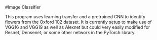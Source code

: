 #Image Classifier

This program uses learning transfer and a pretrained CNN to identify flowers from the Oxford 102 dataset. It is currently setup to make use of VGG16 and VGG19 as well as Alexnet but could very easily modified for Resnet, Densenet, or some other network in the PyTorch library.
